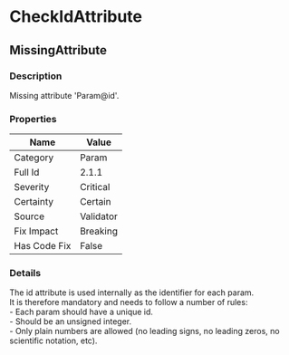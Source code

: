 ﻿---  
uid: Validator_2_1_1  
---

# CheckIdAttribute

## MissingAttribute

### Description

Missing attribute 'Param@id'.

### Properties

| Name         | Value     |
| ------------ | --------- |
| Category     | Param     |
| Full Id      | 2.1.1     |
| Severity     | Critical  |
| Certainty    | Certain   |
| Source       | Validator |
| Fix Impact   | Breaking  |
| Has Code Fix | False     |

### Details

The id attribute is used internally as the identifier for each param.  
It is therefore mandatory and needs to follow a number of rules:  
\- Each param should have a unique id.  
\- Should be an unsigned integer.  
\- Only plain numbers are allowed (no leading signs, no leading zeros, no scientific notation, etc).
